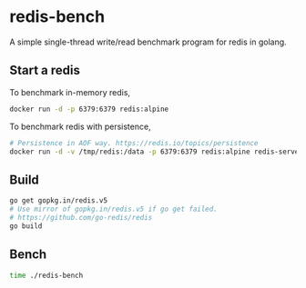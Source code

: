 # redis-bench
A simple single-thread write/read benchmark program for redis in golang.

##  Start a redis

To benchmark in-memory redis,
```sh
docker run -d -p 6379:6379 redis:alpine
```

To benchmark redis with persistence,
```sh
# Persistence in AOF way. https://redis.io/topics/persistence
docker run -d -v /tmp/redis:/data -p 6379:6379 redis:alpine redis-server --appendonly yes
```

## Build
```sh
go get gopkg.in/redis.v5
# Use mirror of gopkg.in/redis.v5 if go get failed.
# https://github.com/go-redis/redis
go build
```

## Bench
```sh
time ./redis-bench
```
